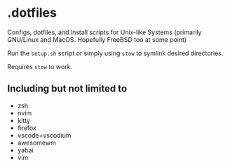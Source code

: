 # .dotfiles

Configs, dotfiles, and install scripts for Unix-like Systems (primarily GNU/Linux and MacOS. Hopefully FreeBSD too at some point)

Run the `setup.sh` script or simply using `stow` to symlink desired directories.

Requires `stow` to work.

## Including but not limited to

- zsh
- nvim
- kitty
- firefox
- vscode+vscodium
- awesomewm
- yabai
- vim
